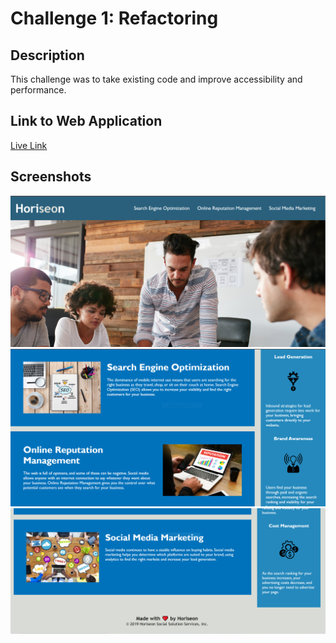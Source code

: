 # Challenge 1: Refactoring
## Description
This challenge was to take existing code and improve accessibility and performance.
## Link to Web Application
[Live Link](https://rosethorn10.github.io/refactor-challenge/)
## Screenshots
![Picture of the header](./assets/images/header.PNG)
![Picture of the main content](./assets/images/main.png)
![Picture of the footer](./assets/images/footer.png)
